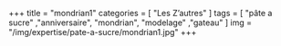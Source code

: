 +++
title = "mondrian1"
categories = [ "Les Z’autres" ]
tags = [ "pâte a sucre" ,"anniversaire", "mondrian", "modelage" ,"gateau" ]
img = "/img/expertise/pate-a-sucre/mondrian1.jpg"
+++